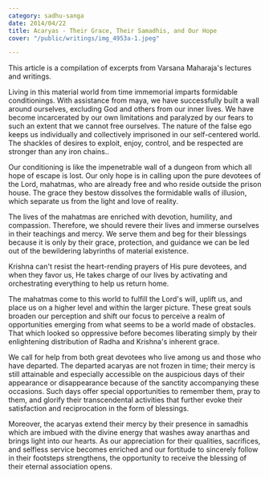 ```yaml
---
category: sadhu-sanga
date: 2014/04/22
title: Acaryas - Their Grace, Their Samadhis, and Our Hope
cover: "/public/writings/img_4953a-1.jpeg"

---
```

This article is a compilation of excerpts from Varsana Maharaja's lectures and writings.

Living in this material world from time immemorial imparts formidable conditionings. With assistance from maya, we have successfully built a wall around ourselves, excluding God and others from our inner lives. We have become incarcerated by our own limitations and paralyzed by our fears to such an extent that we cannot free ourselves. The nature of the false ego keeps us individually and collectively imprisoned in our self-centered world. The shackles of desires to exploit, enjoy, control, and be respected are stronger than any iron chains..

Our conditioning is like the impenetrable wall of a dungeon from which all hope of escape is lost. Our only hope is in calling upon the pure devotees of the Lord, mahatmas, who are already free and who reside outside the prison house. The grace they bestow dissolves the formidable walls of illusion, which separate us from the light and love of reality.

The lives of the mahatmas are enriched with devotion, humility, and compassion. Therefore, we should revere their lives and immerse ourselves in their teachings and mercy. We serve them and beg for their blessings because it is only by their grace, protection, and guidance we can be led out of the bewildering labyrinths of material existence.

Krishna can't resist the heart-rending prayers of His pure devotees, and when they favor us, He takes charge of our lives by activating and orchestrating everything to help us return home.

The mahatmas come to this world to fulfill the Lord's will, uplift us, and place us on a higher level and within the larger picture. These great souls broaden our perception and shift our focus to perceive a realm of opportunities emerging from what seems to be a world made of obstacles. That which looked so oppressive before becomes liberating simply by their enlightening distribution of Radha and Krishna's inherent grace.

We call for help from both great devotees who live among us and those who have departed. The departed acaryas are not frozen in time; their mercy is still attainable and especially accessible on the auspicious days of their appearance or disappearance because of the sanctity accompanying these occasions. Such days offer special opportunities to remember them, pray to them, and glorify their transcendental activities that further evoke their satisfaction and reciprocation in the form of blessings.

Moreover, the acaryas extend their mercy by their presence in samadhis which are imbued with the divine energy that washes away anarthas and brings light into our hearts. As our appreciation for their qualities, sacrifices, and selfless service becomes enriched and our fortitude to sincerely follow in their footsteps strengthens, the opportunity to receive the blessing of their eternal association opens.